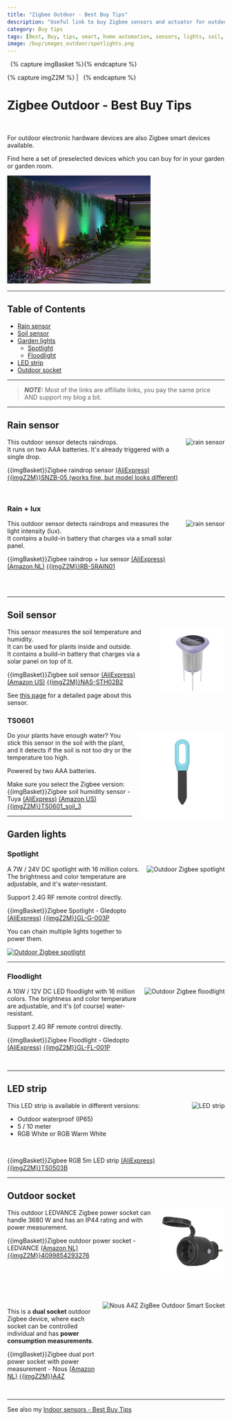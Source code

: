 ```yaml
---
title: "Zigbee Outdoor - Best Buy Tips"
description: "Useful link to buy Zigbee sensors and actuator for outdoor."
category: Buy tips
tags: [Best, Buy, tips, smart, home automation, sensors, lights, soil, garden, outdoor, Zigbee]
image: /buy/images_outdoor/spotlights.png
---
```

{% capture imgBasket %}<img src="/buy/images/basket.png" alt="" style="margin-right:5px;margin-top:4px;padding-right:2px;float:left"/>{% endcapture %}

{% capture imgZ2M %} | <img src="/zigbee/images/zigbee2mqtt.png" alt="" style="margin-right:5px;margin-top:4px;padding-right:2px;height:15px"/>{% endcapture %}

# Zigbee Outdoor - Best Buy Tips

<br>

For outdoor electronic hardware devices are also Zigbee smart devices available.

Find here a set of preselected devices which you can buy for in your garden or garden room.

<img src="images_outdoor/spotlights.png" alt="spotlights in the garden" height="250px" />

---


## Table of Contents
<!-- TOC -->
  * [Rain sensor](#rain-sensor)
  * [Soil sensor](#soil-sensor)
  * [Garden lights](#garden-lights)
    * [Spotlight](#spotlight)
    * [Floodlight](#floodlight)
  * [LED strip](#led-strip)
  * [Outdoor socket](#outdoor-socket)
<!-- TOC -->

---

> **_NOTE:_**  Most of the links are affiliate links, you pay the same price AND support my blog a bit.

---
## Rain sensor

<a href="https://s.click.aliexpress.com/e/_oCwblMa" target="_blank">
<img src="images_outdoor/rain_sensor.avif" alt="rain sensor" height="150px" style="margin-left:15px;float:right"/></a>

This outdoor sensor detects raindrops.\
It runs on two AAA batteries.
It's already triggered with a single drop.

{{imgBasket}}Zigbee raindrop sensor
<a href="https://s.click.aliexpress.com/e/_oCwblMa" target="_blank">(AliExpress)</a>
<a href="https://www.zigbee2mqtt.io/devices/SNZB-05.html" target="_blank" title="SNZB-05">{{imgZ2M}}SNZB-05 (works fine, but model looks different)</a>

<br>

### Rain + lux
<a href="https://s.click.aliexpress.com/e/_EIt99cD" target="_blank">
<img src="images_zigbee/sunflower_rain_sensor.webp" alt="rain sensor" height="150px" style="margin-left:15px;float:right"/></a>

This outdoor sensor detects raindrops and measures the light intensity (lux).\
It contains a build-in battery that charges via a small solar panel.

{{imgBasket}}Zigbee raindrop + lux sensor 
<a href="https://s.click.aliexpress.com/e/_EIt99cD" target="_blank">(AliExpress)</a>
<a href="https://amzn.to/4i2oF32" target="_blank">(Amazon NL)</a>
<a href="https://www.zigbee2mqtt.io/devices/RB-SRAIN01.html" target="_blank" title="RB-SRAIN01">{{imgZ2M}}RB-SRAIN01</a>

<br><br>

---
## Soil sensor

<a href="https://s.click.aliexpress.com/e/_opMcYj3" target="_blank">
<img src="/zigbee/images_soil_sensor/NAS-STH02B2.png" alt="soil sensor" height="150px" style="margin-left:15px;float:right"/></a>

This sensor measures the soil temperature and humidity.\
It can be used for plants inside and outside.\
It contains a build-in battery that charges via a solar panel on top of it.

{{imgBasket}}Zigbee soil sensor 
<a href="https://s.click.aliexpress.com/e/_opMcYj3" target="_blank">(AliExpress)</a>
<a href="https://amzn.to/43MsK6V" target="_blank">(Amazon US)</a>
<a href="https://www.zigbee2mqtt.io/devices/NAS-STH02B2.html" target="_blank" title="NAS-STH02B2">{{imgZ2M}}NAS-STH02B2</a>

See [this page](/zigbee/zigbee_soil_sensor) for a detailed page about this sensor.

### TS0601

<a href="https://s.click.aliexpress.com/e/_onIII5b" target="_blank">
<img src="images_zigbee/TS0601_soil_3.png" alt="Zigbee soil sensor" height="200px" style="margin-left:15px;float:right"/></a>
Do your plants have enough water?
You stick this sensor in the soil with the plant, and it detects if the soil is not too dry or the temperature too high.

Powered by two AAA batteries.

Make sure you select the Zigbee version:\
{{imgBasket}}Zigbee soil humidity sensor - Tuya
<a href="https://s.click.aliexpress.com/e/_onIII5b" target="_blank">(AliExpress)</a>
[(Amazon US)](https://amzn.to/3G3WnH0)
<a href="https://www.zigbee2mqtt.io/devices/TS0601_soil_3.html" target="_blank" title="TS0601_soil_3">{{imgZ2M}}TS0601_soil_3</a>


---

## Garden lights

<!--
### Lawn light

<a href="https://s.click.aliexpress.com/e/_onKCyQ1" target="_blank">
<img src="images_outdoor/zigbee_outdoor_pole_light.avif" alt="Outdoor Zigbee lawn light" height="150px" style="margin-left:15px;float:right"/>
</a>
A 9W / 24V DC light with 16 million colors.
The brightness and color temperature are adjustable, and it's (of course) water-resistant.

Also, possible to control them with a remote (2.4 GHz).

{{imgBasket}}Outdoor Zigbee garden light pole - MiBoxer 
<a href="https://s.click.aliexpress.com/e/_onKCyQ1" target="_blank">(AliExpress)</a>

model: LA5-09S-ZL

---
-->

### Spotlight

<a href="https://s.click.aliexpress.com/e/_oDH1T7P" target="_blank">
<img src="images_outdoor/zigbee_spotlight.avif" alt="Outdoor Zigbee spotlight" height="150px" style="margin-left:15px;float:right"/>
</a>
A 7W / 24V DC spotlight with 16 million colors.
The brightness and color temperature are adjustable, and it's water-resistant.

Support 2.4G RF remote control directly.

{{imgBasket}}Zigbee Spotlight - Gledopto 
<a href="https://s.click.aliexpress.com/e/_oDH1T7P" target="_blank">(AliExpress)</a>
<a href="https://www.zigbee2mqtt.io/devices/GL-G-003P.html" target="_blank" title="GL-G-003P">{{imgZ2M}}GL-G-003P</a>

You can chain multiple lights together to power them.

<a href="images_outdoor/zigbee_spotlight_linking.avif">
<img src="images_outdoor/zigbee_spotlight_linking.avif" alt="Outdoor Zigbee spotlight" height="150px" />
</a>

---

### Floodlight

<a href="https://s.click.aliexpress.com/e/_okk5Oi1" target="_blank">
<img src="images_outdoor/zigbee_floodlight.avif" alt="Outdoor Zigbee floodlight" height="150px" style="margin-left:15px;float:right"/>
</a>
A 10W / 12V DC LED floodlight with 16 million colors.
The brightness and color temperature are adjustable, and it's (of course) water-resistant.

Support 2.4G RF remote control directly.

{{imgBasket}}Zigbee Floodlight - Gledopto 
<a href="https://s.click.aliexpress.com/e/_okk5Oi1" target="_blank">(AliExpress)</a>
<a href="https://www.zigbee2mqtt.io/devices/GL-FL-001P.html" target="_blank" title="GL-FL-001P">{{imgZ2M}}GL-FL-001P</a>

<br>

---

## LED strip

<a href="https://s.click.aliexpress.com/e/_ookcWte" target="_blank">
<img src="../projects/images_bin_day/zigbee_rgb_led_strip.webp" alt="LED strip" height="150px" style="margin-left:15px;float:right"/></a>

This LED strip is available in different versions:
* Outdoor waterproof (IP65)
* 5 / 10 meter
* RGB White or RGB Warm White

<br>

{{imgBasket}}Zigbee RGB 5m LED strip 
<a href="https://s.click.aliexpress.com/e/_ookcWte" target="_blank">(AliExpress)</a>
<a href="https://www.zigbee2mqtt.io/devices/TS0503B.html" target="_blank" title="TS0503B">{{imgZ2M}}TS0503B</a>

---

## Outdoor socket

<a href="https://amzn.to/4gBFjop" target="_blank">
<img src="/buy/images_zigbee/ledvance_outdoor_plug.jpg" alt="LEDVANCE ZigBee Outdoor Smart Socket" height="150px" style="margin-left:15px;float:right"/></a>

This outdoor LEDVANCE Zigbee power socket can handle 3680 W and has an IP44 rating and with power measurement.

{{imgBasket}}Zigbee outdoor power socket - LEDVANCE 
<a href="https://amzn.to/4gBFjop" target="_blank">(Amazon NL)</a>
<a href="https://www.zigbee2mqtt.io/devices/4099854293276.html" target="_blank" title="4099854293276">{{imgZ2M}}4099854293276</a>

<br>
<br>
<br>

<!--
<a href="https://amzn.to/3Vt83Ip" target="_blank">
<img src="/buy/images_zigbee/innr_outdoor_socket.jpg" alt="Innr ZigBee Outdoor Smart Socket" height="150px" style="margin-left:15px;float:right"/></a>

This outdoor Innr Zigbee power socket can handle 2300 W and has an IP44 rating (without power measurement).

{{imgBasket}}Zigbee outdoor power socket - Innr (Dual Pack) 
<a href="https://amzn.to/3Vt83Ip" target="_blank">(Amazon NL)</a>
<a href="https://www.zigbee2mqtt.io/devices/OLS_210.html" target="_blank" title="OLS_210">{{imgZ2M}}OLS_210</a>
-->

<!--
<a href="" target="_blank">

<img src="/projects/images_christmas_decorations/silvercrest_outdoor_socket.jpg" alt="Silvercrest ZigBee Outdoor Smart Socket" height="150px" style="margin-left:15px;float:right"/></a>

This outdoor Silvercrest/Lidl Zigbee power socket can handle 3680 W and has an IP44 rating (without power measurement).

{{imgBasket}}<a href="" target="_blank">Zigbee outdoor power socket - Silvercreset (Amazon NL)</a>

<a href="https://www.zigbee2mqtt.io/devices/HG06619.html" target="_blank" title="HG06619">{{imgZ2M}}HG06619</a>
-->

<br>

<br>

<a href="https://amzn.to/40SVJoc" target="_blank">
<img src="images_zigbee/outdoor_socket_A4Z.jpg" alt="Nous A4Z ZigBee Outdoor Smart Socket" height="150px" style="margin-left:15px;float:right"/></a>

This is a **dual socket** outdoor Zigbee device, where each socket can be controlled individual and has **power consumption measurements**.

{{imgBasket}}Zigbee dual port power socket with power measurement - Nous 
<a href="https://amzn.to/40SVJoc" target="_blank">(Amazon NL)</a>
<a href="https://www.zigbee2mqtt.io/devices/A4Z.html" target="_blank" title="A4Z">{{imgZ2M}}A4Z</a>

<br>

---

See also my [Indoor sensors - Best Buy Tips](smart_home_best_buy_tips)